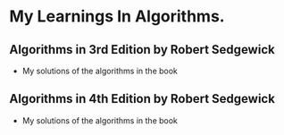 # My Learnings In Algorithms.

## Algorithms in 3rd Edition by Robert Sedgewick

- My solutions of the algorithms in the book

## Algorithms in 4th Edition by Robert Sedgewick

- My solutions of the algorithms in the book